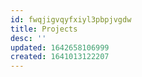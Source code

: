 ```yaml
---
id: fwqjigvqyfxiyl3pbpjvgdw
title: Projects
desc: ''
updated: 1642658106999
created: 1641013122207
---
```



